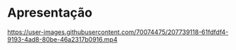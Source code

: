 # Apresentação

https://user-images.githubusercontent.com/70074475/207739118-61fdfdf4-9193-4ad8-80be-46a2317b0916.mp4

